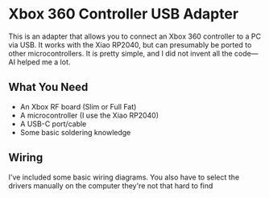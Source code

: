 # Xbox 360 Controller USB Adapter

This is an adapter that allows you to connect an Xbox 360 controller to a PC via USB. It works with the Xiao RP2040, but can presumably be ported to other microcontrollers. It is pretty simple, and I did not invent all the code—AI helped me a lot.

## What You Need

- An Xbox RF board (Slim or Full Fat)
- A microcontroller (I use the Xiao RP2040)
- A USB-C port/cable
- Some basic soldering knowledge

## Wiring

I've included some basic wiring diagrams.
You also have to select the drivers manually on the computer they're not that hard to find
